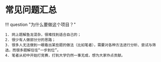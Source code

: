 # 常见问题汇总

!!! question "为什么要做这个项目？"

    1. 网上题解鱼龙混杂，很难找到适合自己的；
    2. 很少有人做部分分的思路；
    3. 很多人无法做到一眼看出某些题的做法（比如笔者），需要对各种方法进行分析、尝试与筛选，而很多题解往往“一步到位”。
    4. 笔者从初中开始打竞赛，打到大学仍然一事无成，想为大家作点贡献。
